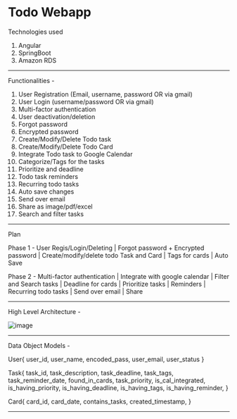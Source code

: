 # Todo Webapp

Technologies used 
1. Angular
2. SpringBoot
3. Amazon RDS 
   
------------------------------------------------------------------------------------------------------------------------------------------------
Functionalities -

1. User Registration (Email, username, password OR via gmail)
2. User Login (username/password OR via gmail)
3. Multi-factor authentication
4. User deactivation/deletion
5. Forgot password
6. Encrypted password
7. Create/Modify/Delete Todo task
8. Create/Modify/Delete Todo Card
10. Integrate Todo task to Google Calendar
11. Categorize/Tags for the tasks
12. Prioritize and deadline
13. Todo task reminders
14. Recurring todo tasks
15. Auto save changes
16. Send over email
17. Share as image/pdf/excel
18. Search and filter tasks

------------------------------------------------------------------------------------------------------------------------------------------------
Plan

Phase 1 - 
User Regis/Login/Deleting | 
Forgot password + Encrypted password | 
Create/modify/delete todo Task and Card | 
Tags for cards | 
Auto Save

Phase 2 -
Multi-factor authentication | 
Integrate with google calendar | 
Filter and Search tasks | 
Deadline for cards | 
Prioritize tasks | 
Reminders | 
Recurring todo tasks | 
Send over email | 
Share

------------------------------------------------------------------------------------------------------------------------------------------------
High Level Architecture -

![image](https://github.com/parul-sinha/Todo/assets/30214106/ca3c14c0-adea-491a-8f13-fd44b871fc39)

------------------------------------------------------------------------------------------------------------------------------------------------
Data Object Models -

User{
user_id, 
user_name, 
encoded_pass, 
user_email, 
user_status
}

Task{
task_id, 
task_description, 
task_deadline, 
task_tags, 
task_reminder_date,
found_in_cards,
task_priority, 
is_cal_integrated, 
is_having_priority, 
is_having_deadline, 
is_having_tags, 
is_having_reminder, 
}

Card{
card_id, 
card_date, 
contains_tasks, 
created_timestamp, 
}

------------------------------------------------------------------------------------------------------------------------------------------------
